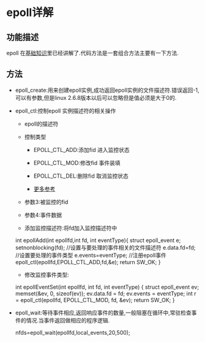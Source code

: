 # epoll详解

## 功能描述

epoll 在[基础知识](../append/F3_基础知识.md)里已经讲解了.代码方法是一套组合方法主要有一下方法.

## 方法

* epoll_create:用来创建epoll实例,成功返回epoll实例的文件描述符.错误返回-1,可以有参数,但是linux 2.6.8版本以后可以忽略但是值必须是大于0的.

* epoll_ctl:控制epoll 实例描述符的相关操作

    * epoll的描述符

    * 控制类型

        * EPOLL_CTL_ADD:添加fid 进入监控状态

        * EPOLL_CTL_MOD:修改fid 事件装填

        * EPOLL_CTL_DEL:删除fid 取消监控状态

        * [更多参考](http://man7.org/linux/man-pages/man2/epoll_ctl.2.html)

    * 参数3:被监控的fid

    * 参数4:事件数据

    * 添加监控描述符:将fd加入监控描述符中
    

    int epollAdd(int epollfd,int fd, int eventType){
      struct epoll_event e;
      setnonblocking(fd);
      //设置与要处理的事件相关的文件描述符
      e.data.fd=fd;
      //设置要处理的事件类型
      e.events=eventType;
      //注册epoll事件
      epoll_ctl(epollfd,EPOLL_CTL_ADD,fd,&e);
      return SW_OK;
    }

    * 修改监控事件类型:
    

    int epollEventSet(int epollfd, int fd, int eventType) {
        struct epoll_event ev;
        memset(&ev, 0, sizeof(ev));
        ev.data.fd = fd;
        ev.events = eventType;
        int r = epoll_ctl(epollfd, EPOLL_CTL_MOD, fd, &ev);
        return SW_OK;
    }

* epoll_wait:等待事件相应,返回响应事件的数量,一般阻塞在循环中,常驻检查事件的情况.当事件返回做相应的程序逻辑.

    nfds=epoll_wait(epollfd,local_events,20,500);

